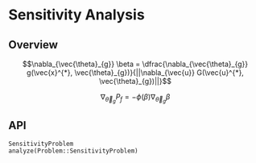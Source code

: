 # Sensitivity Analysis

## Overview

```math
\nabla_{\vec{\theta}_{g}} \beta = \dfrac{\nabla_{\vec{\theta}_{g}} g(\vec{x}^{*}, \vec{\theta}_{g})}{||\nabla_{\vec{u}} G(\vec{u}^{*}, \vec{\theta}_{g})||}
```

```math
\nabla_{\vec{\theta}_{g}} P_{f} = -\phi(\beta) \nabla_{\vec{\theta}_{g}} \beta
```

## API

```@docs
SensitivityProblem
analyze(Problem::SensitivityProblem)
```